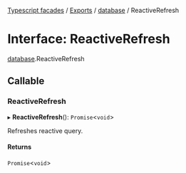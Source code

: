 [Typescript facades](../index.md) / [Exports](../modules.md) / [database](../modules/database.md) / ReactiveRefresh

# Interface: ReactiveRefresh

[database](../modules/database.md).ReactiveRefresh

## Callable

### ReactiveRefresh

▸ **ReactiveRefresh**(): `Promise`<`void`\>

Refreshes reactive query.

#### Returns

`Promise`<`void`\>
